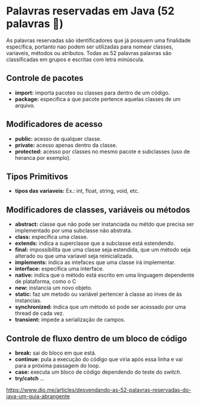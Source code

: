 # Palavras reservadas em Java (52 palavras 🤕)
As palavras reservadas são identificadores que já possuem uma finalidade específica, portanto nao podem ser utilizadas para nomear classes, variaveis, métodos ou atributos.
Todas as 52 palavras palavras são classificadas em grupos e escritas com letra minúscula.

## Controle de pacotes
- **import:** importa pacotes ou classes para dentro de um código.
- **package:** especifica a que pacote pertence aquelas classes de um arquivo.

## Modificadores de acesso
- **public:** acesso de qualquer classe.
- **private:** acesso apenas dentro da classe.
- **protected:** acesso por classes no mesmo pacote e subclasses (uso de heranca por exemplo).

## Tipos Primitivos
- **tipos das variaveis:** Ex.: int, float, string, void, etc.

## Modificadores de classes, variáveis ou métodos
- **abstract:** classe que não pode ser instanciada ou métdo que precisa ser implementado por uma subclasse não abstrata.
- **class:** especifica uma classe.
- **extends:** indica a superclasse que a subclasse está estendendo.
- **final:** impossibilita que uma classe seja estendida, que um método seja alterado ou que uma variavel seja reinicializada.
- **implements:** indica as intefaces que uma classe irá implementar.
- **interface:** especifica uma interface.
- **native:** indica que o método está escrito em uma linguagem dependente de plataforma, como o C
- **new:** instancia um novo objeto.
- **static:** faz um metodo ou variável pertencer à classe ao inves de às instancias.
- **synchronized:** indica que um método só pode ser acessado por uma thread de cada vez.
- **transient:** impede a serialização de campos.

## Controle de fluxo dentro de um bloco de código
- **break:** sai do bloco em que está.
- **continue:** pula a execução do código que viria após essa linha e vai para a próxima passagem do loop.
- **case:** executa um bloco de código dependendo do teste do *switch*.
- **try/catch**
...

https://www.dio.me/articles/desvendando-as-52-palavras-reservadas-do-java-um-guia-abrangente